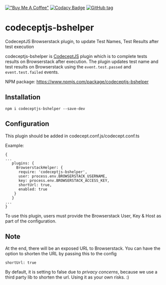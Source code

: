 [!["Buy Me A Coffee"](https://www.buymeacoffee.com/assets/img/custom_images/orange_img.png)](https://www.buymeacoffee.com/peternguyew)
[![Codacy Badge](https://api.codacy.com/project/badge/Grade/b49908d417c34822a34b36555bcc5bc7)](https://www.codacy.com/manual/PeterNgTr/codeceptjs-bshelper?utm_source=github.com&amp;utm_medium=referral&amp;utm_content=PeterNgTr/codeceptjs-bshelper&amp;utm_campaign=Badge_Grade)
[![GitHub tag](https://img.shields.io/github/tag/kobenguyent/codeceptjs-bshelper?include_prereleases=&sort=semver&color=green)](https://github.com/kobenguyent/codeceptjs-bshelper/releases/)

# codeceptjs-bshelper
CodeceptJS Browserstack plugin, to update Test Names, Test Results after test execution 

codeceptjs-bshelper is [CodeceptJS](https://codecept.io/) plugin which is to complete tests results on Browserstack after execution. The plugin updates test name and
test results on Browserstack using the `event.test.passed` and `event.test.failed` events.

NPM package: <https://www.npmjs.com/package/codeceptjs-bshelper>

## Installation
`npm i codeceptjs-bshelper --save-dev`

## Configuration

This plugin should be added in codecept.conf.js/codecept.conf.ts

Example:

```
{
...
   plugins: {
     BrowserstackHelper: {
      require: 'codeceptjs-bshelper',
      user: process.env.BROWSERSTACK_USERNAME,
      key: process.env.BROWSERSTACK_ACCESS_KEY,
      shortUrl: true,
      enabled: true
    }
   }
...
}
```
To use this plugin, users must provide the Browserstack User, Key & Host as part of the configuration.

## Note
At the end, there will be an exposed URL to Browserstack. You can have the option to shorten the URL by passing this to the config

```
shortUrl: true
```

By default, it is setting to false due to *privacy concerns*, because we use a third party lib to shorten the url. Using it as your own risks. :)
